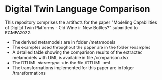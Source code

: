 # Digital Twin Language Comparison

This repository comprises the artifacts for the paper "Modeling Capabilities of Digital Twin Platforms - Old Wine in New Bottles?" submitted to ECMFA2022.

- The derived metamodels are in folder /metamodels
- The examples used throughout the paper are in the folder /examples
- A detailed table showing the comparison results of the extracted metamodels with UML is available in file /comparison.xlsx
- The DTUML stereotype is in the file /DTUML.uml
- The transformations implemented for this paper are in folger /transformations

